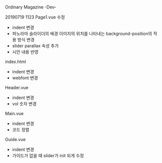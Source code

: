 Ordinary Magazine -Dev-

20190719 1123
Page1.vue 수정
- indent 변경
- 파노라마 슬라이더의 배경 이미지의 위치를 나타내는 background-position의 적용 방식 변경
- slider parallax 속성 추가
- 시안 내용 반영

index.html
- indent 변경
- webfont 변경

Header.vue
- indent 변경
- vol 숫자 변경

Main.vue
- indent 변경
- 코드 정렬

Guide.vue
- indent 변경
- 가이드가 없을 때 slider가 init 되게 수정
